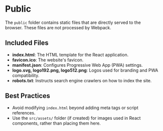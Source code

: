 # Public

The `public` folder contains static files that are directly served to the browser. These files are not processed by Webpack.

## Included Files
- **index.html**: The HTML template for the React application.
- **favicon.ico**: The website's favicon.
- **manifest.json**: Configures Progressive Web App (PWA) settings.
- **logo.svg, logo192.png, logo512.png**: Logos used for branding and PWA compatibility.
- **robots.txt**: Instructs search engine crawlers on how to index the site.

## Best Practices
- Avoid modifying `index.html` beyond adding meta tags or script references.
- Use the `src/assets/` folder (if created) for images used in React components, rather than placing them here.
